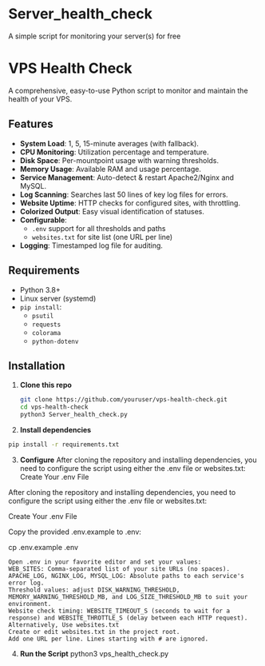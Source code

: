 # Server_health_check
A simple script for monitoring your server(s) for free

# VPS Health Check

A comprehensive, easy-to-use Python script to monitor and maintain the health of your VPS.  

## Features

- **System Load**: 1, 5, 15-minute averages (with fallback).
- **CPU Monitoring**: Utilization percentage and temperature.
- **Disk Space**: Per-mountpoint usage with warning thresholds.
- **Memory Usage**: Available RAM and usage percentage.
- **Service Management**: Auto-detect & restart Apache2/Nginx and MySQL.
- **Log Scanning**: Searches last 50 lines of key log files for errors.
- **Website Uptime**: HTTP checks for configured sites, with throttling.
- **Colorized Output**: Easy visual identification of statuses.
- **Configurable**:  
  - `.env` support for all thresholds and paths  
  - `websites.txt` for site list (one URL per line)
- **Logging**: Timestamped log file for auditing.

## Requirements

- Python 3.8+
- Linux server (systemd)
- `pip install`:
  - `psutil`
  - `requests`
  - `colorama`
  - `python-dotenv`

## Installation

1. **Clone this repo**  
   ```bash
   git clone https://github.com/youruser/vps-health-check.git
   cd vps-health-check
   python3 Server_health_check.py
    ```

2. **Install dependencies**

  ```bash
  pip install -r requirements.txt
   ```
3. **Configure**
   After cloning the repository and installing dependencies, you need to configure the script using either the .env file or websites.txt:
   Create Your .env File

After cloning the repository and installing dependencies, you need to configure the script using either the .env file or websites.txt:

Create Your .env File

Copy the provided .env.example to .env:

cp .env.example .env

    Open .env in your favorite editor and set your values:
    WEB_SITES: Comma-separated list of your site URLs (no spaces).
    APACHE_LOG, NGINX_LOG, MYSQL_LOG: Absolute paths to each service's error log.
    Threshold values: adjust DISK_WARNING_THRESHOLD, MEMORY_WARNING_THRESHOLD_MB, and LOG_SIZE_THRESHOLD_MB to suit your environment.
    Website check timing: WEBSITE_TIMEOUT_S (seconds to wait for a response) and WEBSITE_THROTTLE_S (delay between each HTTP request).
    Alternatively, Use websites.txt
    Create or edit websites.txt in the project root.
    Add one URL per line. Lines starting with # are ignored.

4. **Run the Script**
   python3 vps_health_check.py
